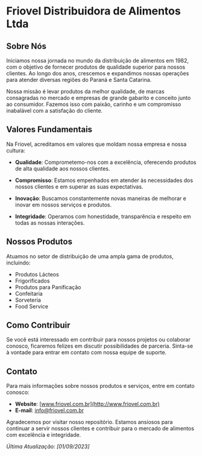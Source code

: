 # Friovel Distribuidora de Alimentos Ltda

## Sobre Nós

Iniciamos nossa jornada no mundo da distribuição de alimentos em 1982, com o objetivo de fornecer produtos de qualidade superior para nossos clientes. Ao longo dos anos, crescemos e expandimos nossas operações para atender diversas regiões do Paraná e Santa Catarina.

Nossa missão é levar produtos da melhor qualidade, de marcas consagradas no mercado e empresas de grande gabarito e conceito junto ao consumidor. Fazemos isso com paixão, carinho e um compromisso inabalável com a satisfação do cliente.

## Valores Fundamentais

Na Friovel, acreditamos em valores que moldam nossa empresa e nossa cultura:

- **Qualidade**: Comprometemo-nos com a excelência, oferecendo produtos de alta qualidade aos nossos clientes.

- **Compromisso**: Estamos empenhados em atender às necessidades dos nossos clientes e em superar as suas expectativas.

- **Inovação**: Buscamos constantemente novas maneiras de melhorar e inovar em nossos serviços e produtos.

- **Integridade**: Operamos com honestidade, transparência e respeito em todas as nossas interações.

## Nossos Produtos

Atuamos no setor de distribuição de uma ampla gama de produtos, incluindo:

- Produtos Lácteos
- Frigorificados
- Produtos para Panificação
- Confeitaria
- Sorveteria
- Food Service

## Como Contribuir

Se você está interessado em contribuir para nossos projetos ou colaborar conosco, ficaremos felizes em discutir possibilidades de parceria. Sinta-se à vontade para entrar em contato com nossa equipe de suporte.

## Contato

Para mais informações sobre nossos produtos e serviços, entre em contato conosco:

- **Website**: [www.friovel.com.br](http://www.friovel.com.br)
- **E-mail**: info@friovel.com.br

Agradecemos por visitar nosso repositório. Estamos ansiosos para continuar a servir nossos clientes e contribuir para o mercado de alimentos com excelência e integridade.

_Última Atualização: [01/09/2023]_
